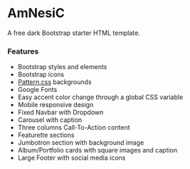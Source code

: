 # AmNesiC
A free dark Bootstrap starter HTML template.

### Features ###
- Bootstrap styles and elements
- Bootstrap icons
- [Pattern.css](https://bansal.io/pattern-css) backgrounds
- Google Fonts
- Easy accent color change through a global CSS variable
- Mobile responsive design
- Fixed Navbar with Dropdown
- Carousel with caption
- Three columns Call-To-Action content
- Featurette sections
- Jumbotron section with background image
- Album/Portfolio cards with square images and caption
- Large Footer with social media icons